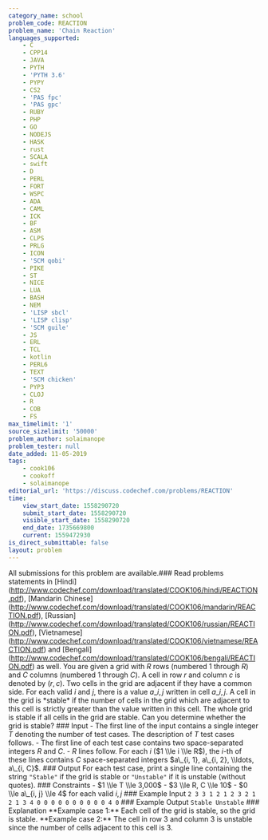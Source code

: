 ```yaml
---
category_name: school
problem_code: REACTION
problem_name: 'Chain Reaction'
languages_supported:
    - C
    - CPP14
    - JAVA
    - PYTH
    - 'PYTH 3.6'
    - PYPY
    - CS2
    - 'PAS fpc'
    - 'PAS gpc'
    - RUBY
    - PHP
    - GO
    - NODEJS
    - HASK
    - rust
    - SCALA
    - swift
    - D
    - PERL
    - FORT
    - WSPC
    - ADA
    - CAML
    - ICK
    - BF
    - ASM
    - CLPS
    - PRLG
    - ICON
    - 'SCM qobi'
    - PIKE
    - ST
    - NICE
    - LUA
    - BASH
    - NEM
    - 'LISP sbcl'
    - 'LISP clisp'
    - 'SCM guile'
    - JS
    - ERL
    - TCL
    - kotlin
    - PERL6
    - TEXT
    - 'SCM chicken'
    - PYP3
    - CLOJ
    - R
    - COB
    - FS
max_timelimit: '1'
source_sizelimit: '50000'
problem_author: solaimanope
problem_tester: null
date_added: 11-05-2019
tags:
    - cook106
    - cookoff
    - solaimanope
editorial_url: 'https://discuss.codechef.com/problems/REACTION'
time:
    view_start_date: 1558290720
    submit_start_date: 1558290720
    visible_start_date: 1558290720
    end_date: 1735669800
    current: 1559472930
is_direct_submittable: false
layout: problem
---
```

All submissions for this problem are available.\### Read problems statements in \[Hindi\](http://www.codechef.com/download/translated/COOK106/hindi/REACTION.pdf), \[Mandarin Chinese\](http://www.codechef.com/download/translated/COOK106/mandarin/REACTION.pdf), \[Russian\](http://www.codechef.com/download/translated/COOK106/russian/REACTION.pdf), \[Vietnamese\](http://www.codechef.com/download/translated/COOK106/vietnamese/REACTION.pdf) and \[Bengali\](http://www.codechef.com/download/translated/COOK106/bengali/REACTION.pdf) as well. You are given a grid with $R$ rows (numbered $1$ through $R$) and $C$ columns (numbered $1$ through $C$). A cell in row $r$ and column $c$ is denoted by $(r, c)$. Two cells in the grid are adjacent if they have a common side. For each valid $i$ and $j$, there is a value $a\_{i, j}$ written in cell $a\_{i, j}$. A cell in the grid is \*stable\* if the number of cells in the grid which are adjacent to this cell is strictly greater than the value written in this cell. The whole grid is stable if all cells in the grid are stable. Can you determine whether the grid is stable? ### Input - The first line of the input contains a single integer $T$ denoting the number of test cases. The description of $T$ test cases follows. - The first line of each test case contains two space-separated integers $R$ and $C$. - $R$ lines follow. For each $i$ ($1 \\le i \\le R$), the $i$-th of these lines contains $C$ space-separated integers $a\_{i, 1}, a\_{i, 2}, \\ldots, a\_{i, C}$. ### Output For each test case, print a single line containing the string `"Stable"` if the grid is stable or `"Unstable"` if it is unstable (without quotes). ### Constraints - $1 \\le T \\le 3,000$ - $3 \\le R, C \\le 10$ - $0 \\le a\_{i, j} \\le 4$ for each valid $i, j$ ### Example Input ``` 2 3 3 1 2 1 2 3 2 1 2 1 3 4 0 0 0 0 0 0 0 0 0 0 4 0 ``` ### Example Output ``` Stable Unstable ``` ### Explanation \*\*Example case 1:\*\* Each cell of the grid is stable, so the grid is stable. \*\*Example case 2:\*\* The cell in row $3$ and column $3$ is unstable since the number of cells adjacent to this cell is $3$.

